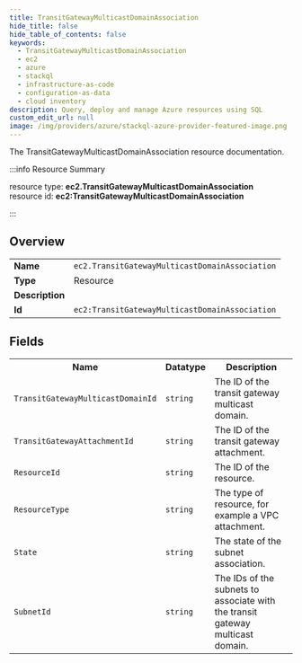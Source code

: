 ```yaml
---
title: TransitGatewayMulticastDomainAssociation
hide_title: false
hide_table_of_contents: false
keywords:
  - TransitGatewayMulticastDomainAssociation
  - ec2
  - azure
  - stackql
  - infrastructure-as-code
  - configuration-as-data
  - cloud inventory
description: Query, deploy and manage Azure resources using SQL
custom_edit_url: null
image: /img/providers/azure/stackql-azure-provider-featured-image.png
---
```

The TransitGatewayMulticastDomainAssociation resource documentation.

:::info Resource Summary

<div class="row">
<div class="providerDocColumn">
<span>resource type:&nbsp;<b>ec2.TransitGatewayMulticastDomainAssociation</b></span><br />
<span>resource id:&nbsp;<b>ec2:TransitGatewayMulticastDomainAssociation</b></span><br />
</div>
</div>

:::

## Overview
<table><tbody>
<tr><td><b>Name</b></td><td><code>ec2.TransitGatewayMulticastDomainAssociation</code></td></tr>
<tr><td><b>Type</b></td><td>Resource</td></tr>
<tr><td><b>Description</b></td><td></td></tr>
<tr><td><b>Id</b></td><td><code>ec2:TransitGatewayMulticastDomainAssociation</code></td></tr>
</tbody></table>

## Fields
<table><tbody>
<tr><th>Name</th><th>Datatype</th><th>Description</th></tr>
<tr><td><code>TransitGatewayMulticastDomainId</code></td><td><code>string</code></td><td>The ID of the transit gateway multicast domain.</td></tr><tr><td><code>TransitGatewayAttachmentId</code></td><td><code>string</code></td><td>The ID of the transit gateway attachment.</td></tr><tr><td><code>ResourceId</code></td><td><code>string</code></td><td>The ID of the resource.</td></tr><tr><td><code>ResourceType</code></td><td><code>string</code></td><td>The type of resource, for example a VPC attachment.</td></tr><tr><td><code>State</code></td><td><code>string</code></td><td>The state of the subnet association.</td></tr><tr><td><code>SubnetId</code></td><td><code>string</code></td><td>The IDs of the subnets to associate with the transit gateway multicast domain.</td></tr>
</tbody></table>